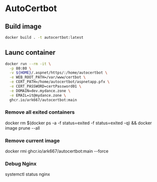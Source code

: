 # AutoCertbot

## Build image

```bash
docker build . -t autocertbot:latest
```

## Launc container

```bash
docker run --rm -it \
  -p 80:80 \
  -v ${HOME}/.aspnet/https/:/home/autocertbot \
  -e WEB_ROOT_PATH=/var/www/certbot \
  -e CERT_PATH=/home/autocertbot/aspnetapp.pfx \
  -e CERT_PASSWORD=certPassword01 \
  -e DOMAIN=dev.mydance.zone \
  -e EMAIL=it@mydance.zone \
  ghcr.io/ark667/autocertbot:main
```


### Remove all exited containers
docker rm $(docker ps -a -f status=exited -f status=exited -q) && docker image prune --all

### Remove current image
docker rmi ghcr.io/ark667/autocertbot:main --force

### Debug Nginx
systemctl status nginx

